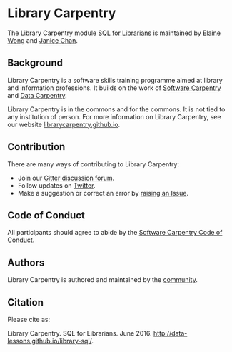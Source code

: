 # Library Carpentry

The Library Carpentry module [SQL for Librarians](https://data-lessons.github.io/library-sql/) is maintained by [Elaine Wong](https://github.com/elainewong) and [Janice Chan](https://github.com/icecjan).

## Background

Library Carpentry is a software skills training programme aimed at library and information professions. It builds on the work of [Software Carpentry](http://software-carpentry.org/) and [Data Carpentry](http://www.datacarpentry.org/).

Library Carpentry is in the commons and for the commons. It is not tied to any institution of person. For more information on Library Carpentry, see our website [librarycarpentry.github.io](http://librarycarpentry.github.io/).

## Contribution

There are many ways of contributing to Library Carpentry:

- Join our [Gitter discussion forum](https://gitter.im/LibraryCarpentry/).
- Follow updates on [Twitter](https://twitter.com/LibCarpentry).
- Make a suggestion or correct an error by [raising an Issue](https://github.com/data-lessons/library-sql/issues).

## Code of Conduct

All participants should agree to abide by the [Software Carpentry Code of Conduct](http://software-carpentry.org/conduct/).

## Authors

Library Carpentry is authored and maintained by the [community](https://github.com/data-lessons/library-sql/network/members).

## Citation

Please cite as:

Library Carpentry. SQL for Librarians. June 2016. http://data-lessons.github.io/library-sql/.
